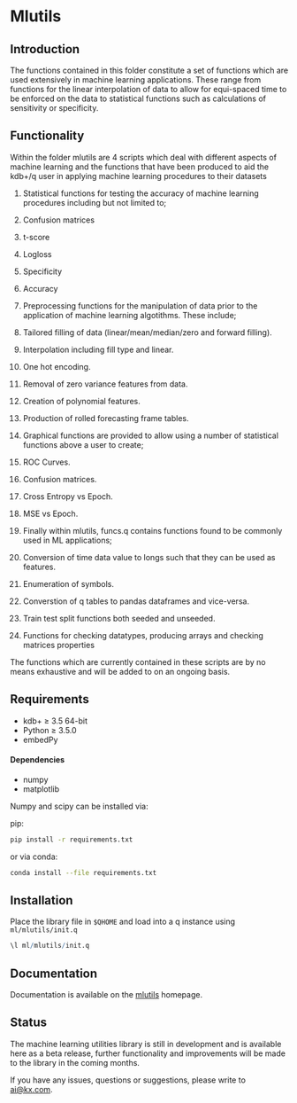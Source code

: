 # Mlutils
## Introduction
The functions contained in this folder constitute a set of functions which are used extensively in machine learning applications. These range from functions for the linear interpolation of data to allow for equi-spaced time to be enforced on the data to statistical functions such as calculations of sensitivity or specificity.
## Functionality
Within the folder mlutils are 4 scripts which deal with different aspects of machine learning and the functions that have been produced to aid the kdb+/q user in applying machine learning procedures to their datasets

1. Statistical functions for testing the accuracy of machine learning procedures including but not limited to;
  1. Confusion matrices
  2. t-score
  3. Logloss
  4. Specificity 
  5. Accuracy

2. Preprocessing functions for the manipulation of data prior to the application of machine learning algotithms. These include;
  1. Tailored filling of data (linear/mean/median/zero and forward filling).
  2. Interpolation including fill type and linear.
  3. One hot encoding.
  4. Removal of zero variance features from data.
  5. Creation of polynomial features.
  6. Production of rolled forecasting frame tables.

3. Graphical functions are provided to allow using a number of statistical functions above a user to create;
  1. ROC Curves.
  2. Confusion matrices.
  3. Cross Entropy vs Epoch.
  4. MSE vs Epoch.

4. Finally within mlutils, funcs.q contains functions found to be commonly used in ML applications;
  1. Conversion of time data value to longs such that they can be used as features.
  2. Enumeration of symbols.
  3. Converstion of q tables to pandas dataframes and vice-versa.
  4. Train test split functions both seeded and unseeded.
  5. Functions for checking datatypes, producing arrays and checking matrices properties

The functions which are currently contained in these scripts are by no means exhaustive and will be added to on an ongoing basis.
## Requirements

- kdb+ ≥ 3.5 64-bit
- Python ≥ 3.5.0
- embedPy

#### Dependencies
- numpy
- matplotlib

Numpy and scipy can be installed via:

pip:
```bash
pip install -r requirements.txt
```

or via conda:
```bash
conda install --file requirements.txt
```

## Installation

Place the library file in `$QHOME` and load into a q instance using `ml/mlutils/init.q`
```q
\l ml/mlutils/init.q
```

## Documentation

Documentation is available on the [mlutils](https://code.kx.com/q/ml/mlutils/) homepage.

## Status
  
The machine learning utilities library is still in development and is available here as a beta release, further functionality and improvements will be made to the library in the coming months.

If you have any issues, questions or suggestions, please write to ai@kx.com.

